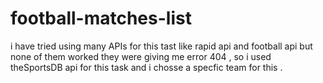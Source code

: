 # football-matches-list
i have tried using many APIs for this tast like rapid api and football api but none of them worked they were giving me error 404 , so i used theSportsDB api for this task and i chosse a specfic team for this .
